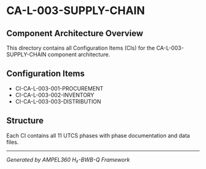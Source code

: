 # CA-L-003-SUPPLY-CHAIN

## Component Architecture Overview
This directory contains all Configuration Items (CIs) for the CA-L-003-SUPPLY-CHAIN component architecture.

## Configuration Items
- CI-CA-L-003-001-PROCUREMENT
- CI-CA-L-003-002-INVENTORY
- CI-CA-L-003-003-DISTRIBUTION

## Structure
Each CI contains all 11 UTCS phases with phase documentation and data files.

---
*Generated by AMPEL360 H₂-BWB-Q Framework*
